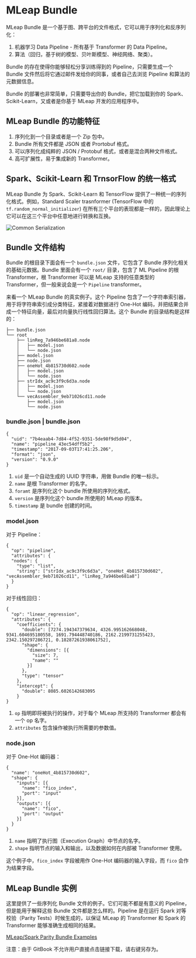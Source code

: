 # MLeap Bundle

MLeap Bundle 是一个基于图、跨平台的文件格式，它可以用于序列化和反序列化：

1. 机器学习 Data Pipeline - 所有基于 Transformer 的 Data Pipeline。
2. 算法（回归，基于树的模型、贝叶斯模型、神经网络、聚类）。

Bundle 的存在使得你能够轻松分享训练得到的 Pipeline，只需要生成一个 Bundle 文件然后将它通过邮件发给你的同事，或者自己去浏览 Pipeline 和算法的元数据信息。

Bundle 的部署也非常简单，只需要导出你的 Bundle，把它加载到你的 Spark、Scikit-Learn，又或者是你基于 MLeap 开发的应用程序中。

## MLeap Bundle 的功能特征

1. 序列化到一个目录或者是一个 Zip 包中。
2. Bundle 所有文件都是 JSON 或者 Prortobuf 格式。
3. 可以序列化成纯粹的 JSON / Protobuf 格式，或者是混合两种文件格式。
4. 高可扩展性，易于集成新的 Transformer。

## Spark、Scikit-Learn 和 TrnsorFlow 的统一格式

MLeap Bundle 为 Spark、Scikit-Learn 和 TensorFlow 提供了一种统一的序列化格式。例如，Standard Scaler trasnformer (TensorFlow 中的 `tf.random_normal_initializer`) 在所有三个平台的表现都是一样的，因此理论上它可以在这三个平台中任意地进行转换和互换。

<img src="../assets/images/common-serialization.jpg" alt="Common Serialization"/>

## Bundle 文件结构

Bundle 的根目录下面会有一个 `bundle.json` 文件，它包含了 Bundle 序列化相关的基础元数据。Bundle 里面会有一个 `root/` 目录，包含了 ML Pipeline 的根 Transformer，根 Transformer 可以是 MLeap 支持的任意类型的 Transformer，但一般来说会是一个 `Pipeline` transformer。

来看一个 MLeap Bundle 的真实例子。这个 Pipeline 包含了一个字符串索引器，用于将字符串索引成分类特征，紧接着对数据进行 One-Hot 编码，并把结果合并成一个特征向量，最后对向量执行线性回归算法。这个 Bundle 的目录结构是这样的：

```
├── bundle.json
└── root
    ├── linReg_7a946be681a8.node
    │   ├── model.json
    │   └── node.json
    ├── model.json
    ├── node.json
    ├── oneHot_4b815730d602.node
    │   ├── model.json
    │   └── node.json
    ├── strIdx_ac9c3f9c6d3a.node
    │   ├── model.json
    │   └── node.json
    └── vecAssembler_9eb71026cd11.node
        ├── model.json
        └── node.json
```

### bundle.json | bundle.json

```
{
  "uid": "7b4eaab4-7d84-4f52-9351-5de98f9d5d04",
  "name": "pipeline_43ec54dff5b2",
  "timestamp": "2017-09-03T17:41:25.206",
  "format": "json",
  "version": "0.9.0"
}
```

1. `uid` 是一个自动生成的 UUID 字符串，用做 Bundle 的唯一标示。
2. `name` 是根 Transformer 的名字。
3. `foramt` 是序列化这个 bundle 所使用的序列化格式。
4. `version` 是序列化这个 bundle 所使用的 MLeap 的版本。
5. `timestamp` 是 bundle 创建的时间。

### model.json

对于 Pipeline：

```
{
  "op": "pipeline",
  "attributes": {
  "nodes": {
    "type": "list",
    "string": ["strIdx_ac9c3f9c6d3a", "oneHot_4b815730d602", "vecAssembler_9eb71026cd11", "linReg_7a946be681a8"]
  }
}

```

对于线性回归：

```
{
  "op": "linear_regression",
  "attributes": {
    "coefficients": {
      "double": [7274.194347379634, 4326.995162668048, 9341.604695180558, 1691.794448740186, 2162.2199731255423, 2342.150297286721, 0.18287261938061752],
      "shape": {
        "dimensions": [{
          "size": 7,
          "name": ""
        }]
      },
      "type": "tensor"
    },
    "intercept": {
      "double": 8085.6026142683095
    }
}
```

1. `op` 指明即将被执行的操作，对于每个 MLeap 所支持的 Transformer 都会有一个 op 名字。
2. `attributes` 包含操作被执行所需要的参数值。

### node.json

对于 One-Hot 编码器：

```
{
  "name": "oneHot_4b815730d602",
  "shape": {
    "inputs": [{
      "name": "fico_index",
      "port": "input"
    }],
    "outputs": [{
      "name": "fico",
      "port": "output"
    }]
  }
}
```

1. `name` 指明了执行图（Execution Graph）中节点的名字。
2. `shape` 指明节点的输入和输出，以及数据如何在内部被 Transformer 使用。

这个例子中，`fico_index` 字段被用作 One-Hot 编码器的输入字段，而 `fico` 会作为结果字段。

## MLeap Bundle 实例

这里提供了一些序列化 Bundle 文件的例子。它们可能不都是有意义的 Pipeline，但是能用于解释这些 Bundle 文件都是怎么样的。Pipeline 是在运行 Spark 对等校验（Parity Tests）时候生成的，以保证 MLeap 的 Transformer 和 Spark 的 Transformer 能够准确生成相同的结果。

[MLeap/Spark Parity Bundle Examples](../assets/bundles/spark-parity.zip)

注意：由于 GitBook 不允许用户直接点击链接下载，请右键另存为。
